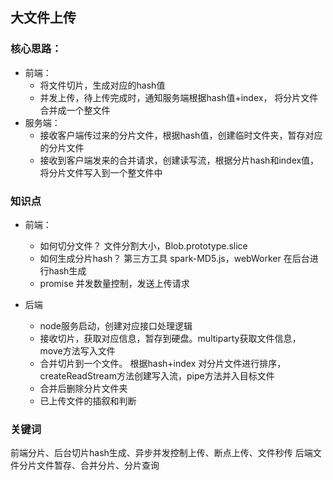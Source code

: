 ## 大文件上传

### 核心思路：
  - 前端：
    - 将文件切片，生成对应的hash值
    - 并发上传，待上传完成时，通知服务端根据hash值+index， 将分片文件合并成一个整文件
  - 服务端：
    - 接收客户端传过来的分片文件，根据hash值，创建临时文件夹，暂存对应的分片文件
    - 接收到客户端发来的合并请求，创建读写流，根据分片hash和index值，将分片文件写入到一个整文件中

### 知识点
  - 前端：
    - 如何切分文件？ 文件分割大小，Blob.prototype.slice
    - 如何生成分片hash？ 第三方工具 spark-MD5.js，webWorker 在后台进行hash生成
    - promise 并发数量控制，发送上传请求
  
  - 后端
    - node服务启动，创建对应接口处理逻辑
    - 接收切片，获取对应信息，暂存到硬盘。multiparty获取文件信息， move方法写入文件
    - 合并切片到一个文件。 根据hash+index 对分片文件进行排序，createReadStream方法创建写入流，pipe方法并入目标文件
    - 合并后删除分片文件夹
    - 已上传文件的插叙和判断

### 关键词
  前端分片、后台切片hash生成、异步并发控制上传、断点上传、文件秒传
  后端文件分片文件暂存、合并分片、分片查询